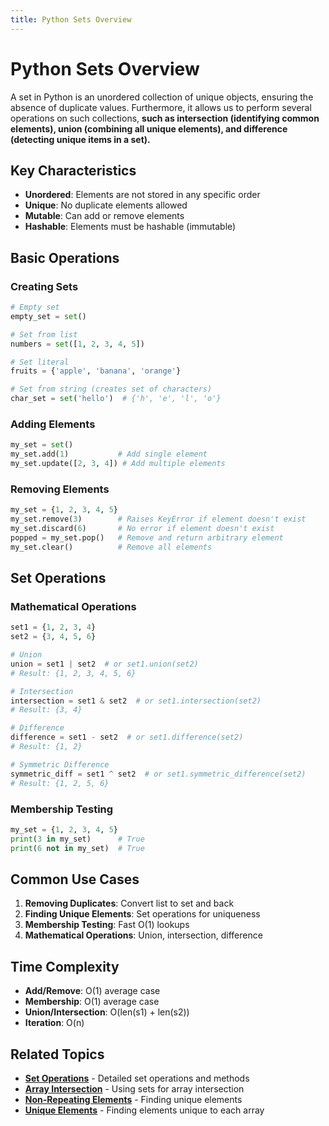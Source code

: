 ```yaml
---
title: Python Sets Overview
---
```


# Python Sets Overview

A set in Python is an unordered collection of unique objects, ensuring the absence of duplicate values. Furthermore, it allows us to perform several operations on such collections, **such as intersection (identifying common elements), union (combining all unique elements), and difference (detecting unique items in a set).**

## Key Characteristics

- **Unordered**: Elements are not stored in any specific order
- **Unique**: No duplicate elements allowed
- **Mutable**: Can add or remove elements
- **Hashable**: Elements must be hashable (immutable)

## Basic Operations

### Creating Sets

```python
# Empty set
empty_set = set()

# Set from list
numbers = set([1, 2, 3, 4, 5])

# Set literal
fruits = {'apple', 'banana', 'orange'}

# Set from string (creates set of characters)
char_set = set('hello')  # {'h', 'e', 'l', 'o'}
```

### Adding Elements

```python
my_set = set()
my_set.add(1)           # Add single element
my_set.update([2, 3, 4]) # Add multiple elements
```

### Removing Elements

```python
my_set = {1, 2, 3, 4, 5}
my_set.remove(3)        # Raises KeyError if element doesn't exist
my_set.discard(6)       # No error if element doesn't exist
popped = my_set.pop()   # Remove and return arbitrary element
my_set.clear()          # Remove all elements
```

## Set Operations

### Mathematical Operations

```python
set1 = {1, 2, 3, 4}
set2 = {3, 4, 5, 6}

# Union
union = set1 | set2  # or set1.union(set2)
# Result: {1, 2, 3, 4, 5, 6}

# Intersection
intersection = set1 & set2  # or set1.intersection(set2)
# Result: {3, 4}

# Difference
difference = set1 - set2  # or set1.difference(set2)
# Result: {1, 2}

# Symmetric Difference
symmetric_diff = set1 ^ set2  # or set1.symmetric_difference(set2)
# Result: {1, 2, 5, 6}
```

### Membership Testing

```python
my_set = {1, 2, 3, 4, 5}
print(3 in my_set)      # True
print(6 not in my_set)  # True
```

## Common Use Cases

1. **Removing Duplicates**: Convert list to set and back
2. **Finding Unique Elements**: Set operations for uniqueness
3. **Membership Testing**: Fast O(1) lookups
4. **Mathematical Operations**: Union, intersection, difference

## Time Complexity

- **Add/Remove**: O(1) average case
- **Membership**: O(1) average case
- **Union/Intersection**: O(len(s1) + len(s2))
- **Iteration**: O(n)

## Related Topics

- **[Set Operations](Python_Set_Operations.md)** - Detailed set operations and methods
- **[Array Intersection](../../Problem_Solving/Set_Dictionary_Problems/Array_Intersection.md)** - Using sets for array intersection
- **[Non-Repeating Elements](../../Problem_Solving/Set_Dictionary_Problems/Non_Repeating_Elements.md)** - Finding unique elements
- **[Unique Elements](../../Problem_Solving/Set_Dictionary_Problems/Unique_Elements.md)** - Finding elements unique to each array

